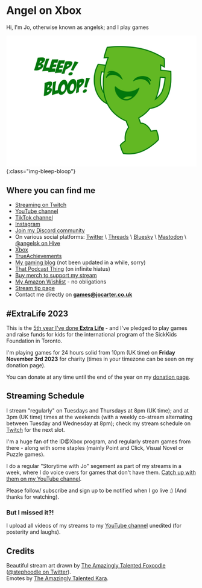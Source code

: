 # Angel on Xbox

Hi, I'm Jo, otherwise known as angelsk; and I play games

![Bleep! Bloop!](/assets/images/bleep-bloop.png){:class="img-bleep-bloop"}

## Where you can find me

* [Streaming on Twitch](https://www.twitch.tv/angelsk_jo)
* [YouTube channel](https://www.youtube.com/@angelsk_Jo)
* [TikTok channel](https://www.tiktok.com/@angelsk_Jo)
* [Instagram](https://www.instagram.com/angelsk/)
* [Join my Discord community](https://discord.gg/aftQgp4)
* On various social platforms: [Twitter](https://twitter.com/angelsk) \ [Threads](https://www.threads.net/@angelsk) \ [Bluesky](https://bsky.app/profile/angelsk.bsky.social) \ <a rel="me" href="https://toot.cat/@angelsk">Mastodon</a> \ [@angelsk on Hive](https://hive.page.link/7bx4)
* [Xbox](https://account.xbox.com/en-GB/Profile?gamerTag=angelsk)
* [TrueAchievements](https://www.trueachievements.com/gamer/angelsk)
* [My gaming blog](https://www.trueachievements.com/gamer/angelsk/blog) (not been updated in a while, sorry)
* [That Podcast Thing](https://twitter.com/podcast_thing) (on infinite hiatus)
* [Buy merch to support my stream](https://teespring.com/stores/angel-on-xbox)
* [My Amazon Wishlist](https://www.amazon.co.uk/wishlist/3V8TFOVC1B8Q1) - no obligations
* [Stream tip page](https://rainmaker.gg/angelsk/tip)
* Contact me directly on **games@jocarter.co.uk**

## #ExtraLife 2023

This is the <a href="https://www.extra-life.org/participant/angelsk">5th year I've done **Extra Life**</a> - and I've pledged to play games and raise funds for kids for the international program of the SickKids Foundation in Toronto.	

I'm playing games for 24 hours solid from 10pm (UK time) on **Friday November 3rd 2023** for charity (times in your timezone can be seen on my donation page).	

You can donate at any time until the end of the year on my <a href="https://www.extra-life.org/participant/angelsk">donation page</a>.

## Streaming Schedule

I stream "regularly" on Tuesdays and Thursdays at 8pm (UK time); and at 3pm (UK time) times at the weekends (with a weekly co-stream alternating between Tuesday and Wednesday at 8pm); check my stream schedule on [Twitch](https://www.twitch.tv/angelsk_jo) for the next slot. 

I'm a huge fan of the ID@Xbox program, and regularly stream games from there - along with some staples (mainly Point and Click, Visual Novel or Puzzle games).

I do a regular "Storytime with Jo" segement as part of my streams in a week, where I do voice overs for games that don't have them. [Catch up with them on my YouTube channel](https://www.youtube.com/playlist?list=PL6RlkpVAiVLUZ7hMrjzQRWCLSrwGrkRCz).

Please follow/ subscribe and sign up to be notified when I go live :) (And thanks for watching).

### But I missed it?!

I upload all videos of my streams to my [YouTube channel](https://www.youtube.com/@angelsk_Jo) unedited (for posterity and laughs).

## Credits

Beautiful stream art drawn by [The Amazingly Talented Foxoodle](http://foxoodle.tumblr.com/) ([@stephoodle on Twitter](https://twitter.com/stephoodle)).  
Emotes by [The Amazingly Talented Kara](https://twitch.tv/karaunscripted).
